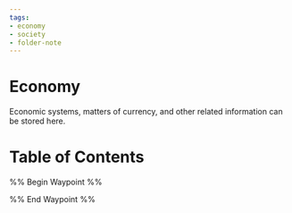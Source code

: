 ```yaml
---
tags:
- economy
- society
- folder-note
---
```

# Economy
Economic systems, matters of currency, and other related information can be stored here.
# Table of Contents
%% Begin Waypoint %%


%% End Waypoint %%
